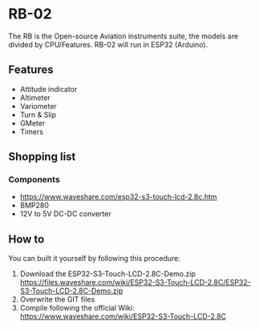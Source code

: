 # RB-02
The RB is the Open-source Aviation instruments suite, the models are divided by CPU/Features. RB-02 will run in ESP32 (Arduino).

## Features
- Attitude indicator
- Altimeter
- Variometer
- Turn & Slip
- GMeter
- Timers

## Shopping list
### Components
- https://www.waveshare.com/esp32-s3-touch-lcd-2.8c.htm
- BMP280
- 12V to 5V DC-DC converter

## How to
You can built it yourself by following this procedure:
1) Download the ESP32-S3-Touch-LCD-2.8C-Demo.zip https://files.waveshare.com/wiki/ESP32-S3-Touch-LCD-2.8C/ESP32-S3-Touch-LCD-2.8C-Demo.zip
2) Overwrite the GIT files
3) Compile following the official Wiki: https://www.waveshare.com/wiki/ESP32-S3-Touch-LCD-2.8C
